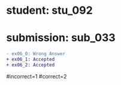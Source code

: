 # student: stu_092
# submission: sub_033

```diff
- ex06_0: Wrong Answer
+ ex06_1: Accepted
+ ex06_2: Accepted
```
#incorrect=1
#correct=2
